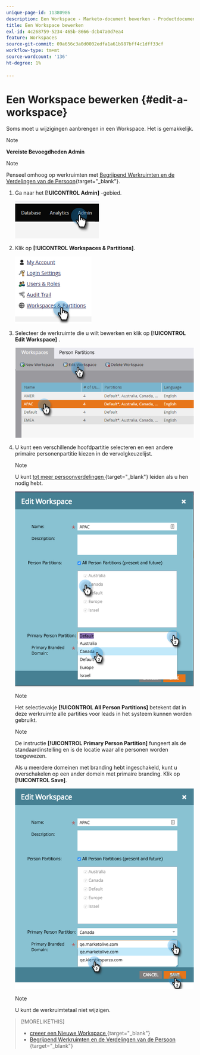 ```yaml
---
unique-page-id: 11380986
description: Een Workspace - Marketo-document bewerken - Productdocumentatie
title: Een Workspace bewerken
exl-id: 4c268759-5234-465b-8666-dcb47a0d7ea4
feature: Workspaces
source-git-commit: 09a656c3a0d0002edfa1a61b987bff4c1dff33cf
workflow-type: tm+mt
source-wordcount: '136'
ht-degree: 1%

---
```


# Een Workspace bewerken {#edit-a-workspace}

Soms moet u wijzigingen aanbrengen in een Workspace. Het is gemakkelijk.

>[!NOTE]
>
>**Vereiste Bevoegdheden Admin**

>[!NOTE]
>
>Penseel omhoog op werkruimten met [&#x200B; Begrijpend Werkruimten en de Verdelingen van de Persoon &#x200B;](/help/marketo/product-docs/administration/workspaces-and-person-partitions/understanding-workspaces-and-person-partitions.md){target="_blank"}.

1. Ga naar het **[!UICONTROL Admin]** -gebied.

   ![](assets/edit-a-workspace-1.png)

1. Klik op **[!UICONTROL Workspaces & Partitions]**.

   ![](assets/edit-a-workspace-2.png)

1. Selecteer de werkruimte die u wilt bewerken en klik op **[!UICONTROL Edit Workspace]** .

   ![](assets/edit-a-workspace-3.png)

1. U kunt een verschillende hoofdpartitie selecteren en een andere primaire personenpartitie kiezen in de vervolgkeuzelijst.

   >[!NOTE]
   >
   >U kunt [&#x200B; tot meer persoonverdelingen &#x200B;](/help/marketo/product-docs/administration/workspaces-and-person-partitions/create-a-person-partition.md){target="_blank"} leiden als u hen nodig hebt.

   ![](assets/edit-a-workspace-4.png)

   >[!NOTE]
   >
   >Het selectievakje **[!UICONTROL All Person Partitions]** betekent dat in deze werkruimte alle partities voor leads in het systeem kunnen worden gebruikt.

   >[!NOTE]
   >
   >De instructie **[!UICONTROL Primary Person Partition]** fungeert als de standaardinstelling en is de locatie waar alle personen worden toegewezen.

   Als u meerdere domeinen met branding hebt ingeschakeld, kunt u overschakelen op een ander domein met primaire branding. Klik op **[!UICONTROL Save]**.

   ![](assets/edit-a-workspace-5.png)

   >[!NOTE]
   >
   >U kunt de werkruimtetaal niet wijzigen.

>[!MORELIKETHIS]
>
>* [&#x200B; creeer een Nieuwe Workspace &#x200B;](/help/marketo/product-docs/administration/workspaces-and-person-partitions/create-a-new-workspace.md){target="_blank"}
>* [&#x200B; Begrijpend Werkruimten en de Verdelingen van de Persoon &#x200B;](/help/marketo/product-docs/administration/workspaces-and-person-partitions/understanding-workspaces-and-person-partitions.md){target="_blank"}
